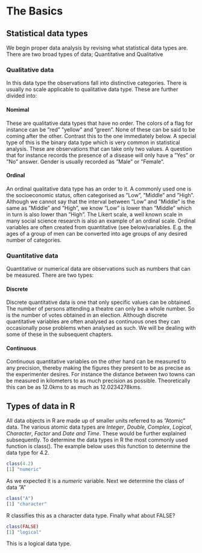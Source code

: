 # The Basics
## Statistical data types
We begin proper data analysis by revising what statistical data types are. There 
are two broad types of data; Quantitative and Qualitative 

### Qualitative data
In this data type the observations fall into distinctive categories. There is 
usually no scale applicable to qualitative data type. These are further divided 
into:

#### Nomimal
These are qualitative data types that have no order. The colors of a flag for 
instance can be ”red” ”yellow” and ”green”. None of these can be said to be 
coming after the other. Contrast this to the one immediately below. A special 
type of this is the binary data type which is very common in statistical 
analysis. These are observations that can take only two values. A question that 
for instance records the presence of a disease will only have a ”Yes” or ”No” 
answer. Gender is usually recorded as ”Male” or ”Female”.

#### Ordinal
An ordinal qualitative data type has an order to it. A commonly used one is 
the socioeconomic status, often categorised as ”Low”, ”Middle” and ”High”. Although 
we cannot say that the interval between ”Low” and ”Middle” is the same as 
”Middle” and ”High”, we know ”Low” is lower than ”Middle” which in turn is also 
lower than ”High”. The Likert scale, a well known scale in many social science 
research is also an example of an ordinal scale. Ordinal variables are often 
created from quantitative (see below)variables. E.g. the ages of a group of men 
can be converted into age groups of any desired number of categories.

### Quantitative data
Quantitative or numerical data are observations such as numbers that can be 
measured. There are two types:

#### Discrete
Discrete quantitative data is one that only specific values can be obtained. The 
number of persons attending a theatre can only be a whole number. So is the 
number of votes obtained in an election. Although discrete quantitative 
variables are often analysed as continuous ones they can occasionally pose 
problems when analysed as such. We will be dealing with some of these in the 
subsequent chapters.

#### Continuous
Continuous quantitative variables on the other hand can be measured to any 
precision, thereby making the figures they present to be as precise as the 
experimenter desires. For instance the distance between two towns can be 
measured in kilometers to as much precision as possible. Theoretically this can 
be as 12.0kms to as much as 12.0234278kms.

## Types of data in R
All data objects in R are made up of smaller units referred to as ”Atomic” data. 
The various atomic data types are *Integer*, *Double*, *Complex*, *Logical*, 
*Character*, *Factor* and *Date and Time*. These would be further explained 
subsequently. To determine the data types in R the most commonly used function 
is class(). The example below uses this function to determine the data type for 
4.2.


```r
class(4.2)
[1] "numeric"
```

As we expected it is a *numeric* variable. Next we determine the class of data 
”A”

```r
class("A")
[1] "character"
```

R classifies this as a character data type. Finally what about FALSE?

```r
class(FALSE)
[1] "logical"
```

This is a logical data type.
